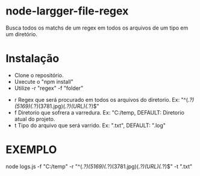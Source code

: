 # node-largger-file-regex
Busca todos os matchs de um regex em todos os arquivos de um tipo em um diretório.

# Instalação 
- Clone o repositório.
- Uxecute o "npm install"
- Utilize -r "regex" -f "folder"
 * r Regex que será procurado em todos os arquivos do diretorio. Ex: "^(.*?)(5169)(.*?)(3781.jpg)(.*?)(URL)(.*?)$"
 * f Diretorio que sofrera a varredura. Ex: "C:/temp, DEFAULT: Diretorio atual do projeto.
 * t Tipo do arquivo que será varrido. Ex: ".txt", DEFAULT: ".log"
 
 # EXEMPLO
 node logs.js -f "C:/temp" -r "^(.*?)(5169)(.*?)(3781.jpg)(.*?)(URL)(.*?)$" -t ".txt" 